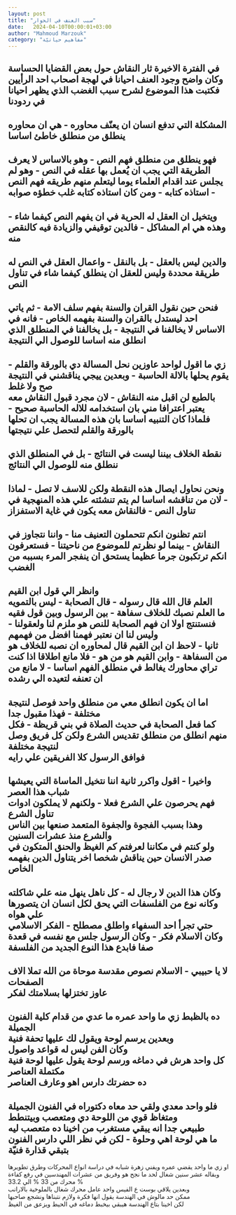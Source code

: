 ```yaml
---
layout: post
title: "سبب العنف في الحوار"
date:   2024-04-10T00:00:01+03:00
author: "Mahmoud Marzouk"
category: "مفاهيم حياتيّة"
---
```



في الفترة الاخيرة ثار النقاش حول بعض القضايا
الحساسة  
وكان واضح وجود العنف احيانا في لهجة اصحاب احد
الرأيين  
فكتبت هذا الموضوع لشرح سبب الغضب الذي يظهر احيانا في
ردودنا  
-  
المشكلة التي تدفع انسان ان يعنّف محاوره - هي ان محاوره
ينطلق من منطلق خاطئ اساسا  
-  
فهو ينطلق من منطلق فهم النص - وهو بالاساس لا يعرف
الطريقة التي يجب ان يُعمل بها عقله في النص - وهو لم يجلس عند اقدام
العلماء يوما ليتعلم منهم طريقه فهم النص - استاذه كتابه - ومن كان استاذه
كتابه غلب خطؤه صوابه  
-  
ويتخيل ان العقل له الحرية في ان يفهم النص كيفما شاء -
وهذه هي ام المشاكل - فالدين توقيفي والزيادة فيه كالنقص منه  
-  
والدين ليس بالعقل - بل بالنقل - واعمال العقل في النص له
طريقة محددة وليس للعقل ان ينطلق كيفما شاء في تناول النص  
-  
فنحن حين نقول القران والسنة بفهم سلف الامة - ثم ياتي احد
ليستدل بالقران والسنة بفهمه الخاص - فانه في الاساس لا يخالفنا في
النتيجة - بل يخالفنا في المنطلق الذي انطلق منه اساسا للوصول الي
النتيجة  
-  
زي ما اقول لواحد عاوزين نحل المسالة دي بالورقة والقلم -
يقوم يحلها بالالة الحاسبة - وبعدين ييجي يناقشني في النتيجة صح ولا
غلط  
بالطبع لن اقبل منه النقاش - لان مجرد قبول النقاش معه
يعتبر اعترافا مني بان استخدامه للاله الحاسبة صحيح - فلماذا كان التنبيه
اساسا بان هذه المسالة يجب ان تحلها بالورقة والقلم لتحصل علي
نتيجتها  
-  
نقطة الخلاف بيننا ليست في النتائج - بل في المنطلق الذي
ننطلق منه للوصول الي النتائج  
-  
ونحن نحاول ايصال هذه النقطة ولكن للاسف لا تصل - لماذا -
لان من تناقشه اساسا لم يتم تنشئته علي هذه المنهجية في تناول النص -
فالنقاش معه يكون في غاية الاستفزاز  
-  
انتم تظنون انكم تتحملون التعنيف منا - واننا نتجاوز في
النقاش - بينما لو نظرتم للموضوع من ناحيتنا - فستعرفون انكم ترتكبون جرما
عظيما يستحق ان ينفجر المرء بسببه من الغضب  
-  
وانظر الي قول ابن القيم  
العلم قال الله قال رسوله - قال الصحابة - ليس
بالتمويه  
ما العلم نصبك للخلاف سفاهة - بين الرسول وبين قول
فقيه  
فنستنتج اولا ان فهم الصحابة للنص هو ملزم لنا ولعقولنا -
وليس لنا ان نعتبر فهمنا افضل من فهمهم  
ثانيا - لاحظ ان ابن القيم قال لمحاوره ان نصبه للخلاف هو
من السفاهة - وابن القيم هو من هو - فلا مانع
اطلاقا اذا كنت تراي محاورك يغالط في منطلق الفهم اساسا - لا مانع من ان
تعنفه لتعيده الي رشده  
-  
اما ان يكون انطلق معي من منطلق واحد فوصل لنتيجة مختلفة -
فهذا مقبول جدا  
كما فعل الصحابة في حديث الصلاة في بني قريظة - فكل منهم
انطلق من منطلق تقديس الشرع ولكن كل فريق وصل لنتيجة مختلفة  
فوافق الرسول كلا الفريقين علي رايه  
-  
واخيرا - اقول واكرر ثانية اننا نتخيل الماساة التي يعيشها
شباب هذا العصر  
فهم يحرصون علي الشرع فعلا - ولكنهم لا يملكون ادوات تناول
الشرع  
وهذا بسبب الفجوة والجفوة المتعمد صنعها بين الناس والشرع
منذ عشرات السنين  
ولو كنتم في مكاننا لعرفتم كم الغيظ والحنق المتكون في صدر
الانسان حين يناقش شخصا اخر يتناول الدين بفهمه الخاص  
-  
وكان هذا الدين لا رجال له - كل ناهل ينهل منه علي
شاكلته  
وكانه نوع من الفلسفات التي يحق لكل انسان ان يتصورها علي
هواه  
حتي تجرأ احد السفهاء واطلق مصطلح - الفكر
الاسلامي  
وكان الاسلام فكر - وكان الرسول جلس مع نفسه في قعدة صفا
فابدع هذا النوع الجديد من الفلسفة  
-  
لا يا حبيبي - الاسلام نصوص مقدسة موحاة من الله تملا الاف
الصفحات  
عاوز تختزلها بسلامتك لفكر  
-  
ده بالظبط زي ما واحد عمره ما عدي من قدام كلية الفنون
الجميلة  
وبعدين يرسم لوحة ويقول لك عليها تحفة فنية  
وكان الفن ليس له قواعد واصول  
كل واحد هرش في دماغه ورسم لوحة يقول عليها لوحة فنية
مكتملة العناصر  
ده حضرتك دارس اهو وعارف العناصر  
-  
فلو واحد معدي ولقي حد معاه دكتوراه في الفنون
الجميلة  
ومتغاظ قوي من اللوحة دي ومتعصب وبيتنطط  
طبيعي جدا انه يبقي مستغرب من اخينا ده متعصب ليه  
ما هي لوحة اهي وحلوة - لكن في نظر اللي دارس الفنون بتبقي
قذارة فنيّة  
-  
او زي ما واحد يقضي عمره ويفني زهرة شبابه في دراسة انواع
المحركات وطرق تطويرها  
وبقاله عشر سنين شغال لحد ما نجح هو وفريق من عشرات
المهندسين في رفع كفاءة محرك من 33 % الي 33.2 %  
وبعدين يلاقي بوست ع الفيس واحد عامل محرك شغال بالملوخية
بالارانب  
ممكن حد مالوش في الهندسة يقول انها فكرة ولازم نتبناها
ونشجع صاحبها  
لكن اخينا بتاع الهندسة هيبقي بيخبط دماغه في الحيط ويزعق
من الغيظ
